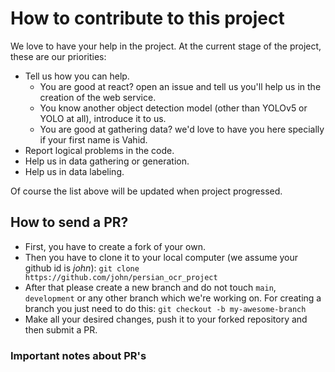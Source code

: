 # How to contribute to this project

We love to have your help in the project. At the current stage of the project, these are our priorities:

- Tell us how you can help.
    - You are good at react? open an issue and tell us you'll help us in the creation of the web service. 
    - You know another object detection model (other than YOLOv5 or YOLO at all), introduce it to us. 
    - You are good at gathering data? we'd love to have you here specially if your first name is Vahid.
- Report logical problems in the code.
- Help us in data gathering or generation.
- Help us in data labeling.

Of course the list above will be updated when project progressed.

## How to send a PR?

- First, you have to create a fork of your own. 
- Then you have to clone it to your local computer (we assume your github id is _john_):
    ```git clone https://github.com/john/persian_ocr_project``` 
- After that please create a new branch and do not touch `main`, `development` or any other branch which we're working on. For creating a branch you just need to do this:
    ```git checkout -b my-awesome-branch```
- Make all your desired changes, push it to your forked repository and then submit a PR.

### Important notes about PR's